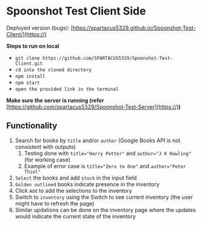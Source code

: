 # Spoonshot Test Client Side

Deployed version (bugs): [https://spartacus5329.github.io/Spoonshot-Test-Client/](https://)

**Steps to run on local**

-   `git clone https://github.com/SPARTACUS5329/Spoonshot-Test-Client.git`
-   `cd into the cloned directory`
-   `npm install`
-   `npm start`
-   `open the provided link in the terminal`

**Make sure the server is running (refer** [https://github.com/spartacus5329/Spoonshot-Test-Server](https://)**)**

## Functionality

1. Search for books by `title` and/or `author` (Google Books API is not consistent with outputs)
    1. Testing done with `title="Harry Potter"` and `author="J K Rowling"` (for working case)
    2. Example of error case is `title="Zero to One"` and `author="Peter Thiel"`
2. `Select` the books and add `stock` in the input field
3. `Golden outlined` books indicate presence in the inventory
4. Click `Add` to add the selections to the inventory
5. Switch to `inventory` using the Switch to see current inventory (the user might have to refresh the page)
6. Similar updations can be done on the inventory page where the updates would indicate the current state of the inventory
